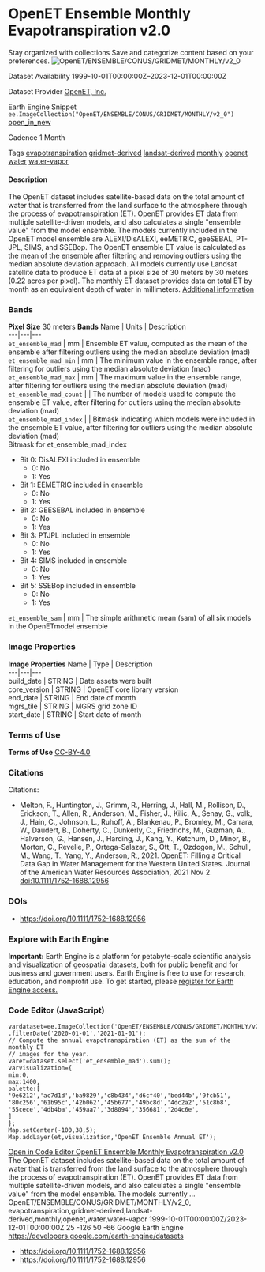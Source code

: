  
#  OpenET Ensemble Monthly Evapotranspiration v2.0 
Stay organized with collections  Save and categorize content based on your preferences. 
![OpenET/ENSEMBLE/CONUS/GRIDMET/MONTHLY/v2_0](https://developers.google.com/earth-engine/datasets/images/OpenET/OpenET_ENSEMBLE_CONUS_GRIDMET_MONTHLY_v2_0_sample.png) 

Dataset Availability
    1999-10-01T00:00:00Z–2023-12-01T00:00:00Z 

Dataset Provider
     [ OpenET, Inc. ](https://openetdata.org/) 

Earth Engine Snippet
     `    ee.ImageCollection("OpenET/ENSEMBLE/CONUS/GRIDMET/MONTHLY/v2_0")   ` [ open_in_new ](https://code.earthengine.google.com/?scriptPath=Examples:Datasets/OpenET/OpenET_ENSEMBLE_CONUS_GRIDMET_MONTHLY_v2_0) 

Cadence
    1 Month 

Tags
     [evapotranspiration](https://developers.google.com/earth-engine/datasets/tags/evapotranspiration) [gridmet-derived](https://developers.google.com/earth-engine/datasets/tags/gridmet-derived) [landsat-derived](https://developers.google.com/earth-engine/datasets/tags/landsat-derived) [monthly](https://developers.google.com/earth-engine/datasets/tags/monthly) [openet](https://developers.google.com/earth-engine/datasets/tags/openet) [water](https://developers.google.com/earth-engine/datasets/tags/water) [water-vapor](https://developers.google.com/earth-engine/datasets/tags/water-vapor)
#### Description
The OpenET dataset includes satellite-based data on the total amount of water that is transferred from the land surface to the atmosphere through the process of evapotranspiration (ET). OpenET provides ET data from multiple satellite-driven models, and also calculates a single "ensemble value" from the model ensemble. The models currently included in the OpenET model ensemble are ALEXI/DisALEXI, eeMETRIC, geeSEBAL, PT-JPL, SIMS, and SSEBop. The OpenET ensemble ET value is calculated as the mean of the ensemble after filtering and removing outliers using the median absolute deviation approach. All models currently use Landsat satellite data to produce ET data at a pixel size of 30 meters by 30 meters (0.22 acres per pixel). The monthly ET dataset provides data on total ET by month as an equivalent depth of water in millimeters.
[Additional information](https://openetdata.org/methodologies/)
### Bands
**Pixel Size** 30 meters 
**Bands**
Name | Units | Description  
---|---|---  
`et_ensemble_mad` | mm | Ensemble ET value, computed as the mean of the ensemble after filtering outliers using the median absolute deviation (mad)  
`et_ensemble_mad_min` | mm | The minimum value in the ensemble range, after filtering for outliers using the median absolute deviation (mad)  
`et_ensemble_mad_max` | mm | The maximum value in the ensemble range, after filtering for outliers using the median absolute deviation (mad)  
`et_ensemble_mad_count` |  | The number of models used to compute the ensemble ET value, after filtering for outliers using the median absolute deviation (mad)  
`et_ensemble_mad_index` |  | Bitmask indicating which models were included in the ensemble ET value, after filtering for outliers using the median absolute deviation (mad)  
Bitmask for et_ensemble_mad_index
  * Bit 0: DisALEXI included in ensemble 
    * 0: No
    * 1: Yes
  * Bit 1: EEMETRIC included in ensemble 
    * 0: No
    * 1: Yes
  * Bit 2: GEESEBAL included in ensemble 
    * 0: No
    * 1: Yes
  * Bit 3: PTJPL included in ensemble 
    * 0: No
    * 1: Yes
  * Bit 4: SIMS included in ensemble 
    * 0: No
    * 1: Yes
  * Bit 5: SSEBop included in ensemble 
    * 0: No
    * 1: Yes

  
`et_ensemble_sam` | mm | The simple arithmetic mean (sam) of all six models in the OpenETmodel ensemble  
### Image Properties
**Image Properties**
Name | Type | Description  
---|---|---  
build_date | STRING | Date assets were built  
core_version | STRING | OpenET core library version  
end_date | STRING | End date of month  
mgrs_tile | STRING | MGRS grid zone ID  
start_date | STRING | Start date of month  
### Terms of Use
**Terms of Use**
[CC-BY-4.0](https://spdx.org/licenses/CC-BY-4.0.html)
### Citations
Citations:
  * Melton, F., Huntington, J., Grimm, R., Herring, J., Hall, M., Rollison, D., Erickson, T., Allen, R., Anderson, M., Fisher, J., Kilic, A., Senay, G., volk, J., Hain, C., Johnson, L., Ruhoff, A., Blankenau, P., Bromley, M., Carrara, W., Daudert, B., Doherty, C., Dunkerly, C., Friedrichs, M., Guzman, A., Halverson, G., Hansen, J., Harding, J., Kang, Y., Ketchum, D., Minor, B., Morton, C., Revelle, P., Ortega-Salazar, S., Ott, T., Ozdogon, M., Schull, M., Wang, T., Yang, Y., Anderson, R., 2021. OpenET: Filling a Critical Data Gap in Water Management for the Western United States. Journal of the American Water Resources Association, 2021 Nov 2. [doi:10.1111/1752-1688.12956](https://doi.org/10.1111/1752-1688.12956)


### DOIs
  * [ https://doi.org/10.1111/1752-1688.12956 ](https://doi.org/10.1111/1752-1688.12956)


### Explore with Earth Engine
**Important:** Earth Engine is a platform for petabyte-scale scientific analysis and visualization of geospatial datasets, both for public benefit and for business and government users. Earth Engine is free to use for research, education, and nonprofit use. To get started, please [register for Earth Engine access.](https://console.cloud.google.com/earth-engine)
### Code Editor (JavaScript)
```
vardataset=ee.ImageCollection('OpenET/ENSEMBLE/CONUS/GRIDMET/MONTHLY/v2_0')
.filterDate('2020-01-01','2021-01-01');
// Compute the annual evapotranspiration (ET) as the sum of the monthly ET
// images for the year.
varet=dataset.select('et_ensemble_mad').sum();
varvisualization={
min:0,
max:1400,
palette:[
'9e6212','ac7d1d','ba9829','c8b434','d6cf40','bed44b','9fcb51',
'80c256','61b95c','42b062','45b677','49bc8d','4dc2a2','51c8b8',
'55cece','4db4ba','459aa7','3d8094','356681','2d4c6e',
]
};
Map.setCenter(-100,38,5);
Map.addLayer(et,visualization,'OpenET Ensemble Annual ET');
```
[ Open in Code Editor ](https://code.earthengine.google.com/?scriptPath=Examples:Datasets/OpenET/OpenET_ENSEMBLE_CONUS_GRIDMET_MONTHLY_v2_0)
[ OpenET Ensemble Monthly Evapotranspiration v2.0 ](https://developers.google.com/earth-engine/datasets/catalog/OpenET_ENSEMBLE_CONUS_GRIDMET_MONTHLY_v2_0)
The OpenET dataset includes satellite-based data on the total amount of water that is transferred from the land surface to the atmosphere through the process of evapotranspiration (ET). OpenET provides ET data from multiple satellite-driven models, and also calculates a single "ensemble value" from the model ensemble. The models currently …
OpenET/ENSEMBLE/CONUS/GRIDMET/MONTHLY/v2_0, evapotranspiration,gridmet-derived,landsat-derived,monthly,openet,water,water-vapor 
1999-10-01T00:00:00Z/2023-12-01T00:00:00Z
25 -126 50 -66 
Google Earth Engine
https://developers.google.com/earth-engine/datasets
  * [ https://doi.org/10.1111/1752-1688.12956 ](https://doi.org/https://openetdata.org/)
  * [ https://doi.org/10.1111/1752-1688.12956 ](https://doi.org/https://developers.google.com/earth-engine/datasets/catalog/OpenET_ENSEMBLE_CONUS_GRIDMET_MONTHLY_v2_0)


